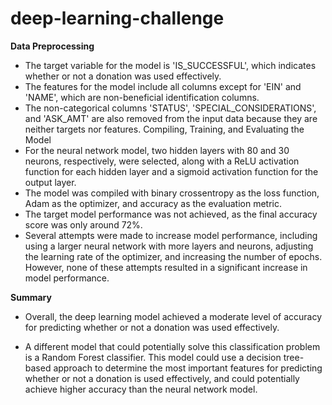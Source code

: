 # deep-learning-challenge
**Data Preprocessing**
* The target variable for the model is 'IS_SUCCESSFUL', which indicates whether or not a donation was used effectively.
* The features for the model include all columns except for 'EIN' and 'NAME', which are non-beneficial identification columns.
* The non-categorical columns 'STATUS', 'SPECIAL_CONSIDERATIONS', and 'ASK_AMT' are also removed from the input data because they are neither targets nor features.
Compiling, Training, and Evaluating the Model
* For the neural network model, two hidden layers with 80 and 30 neurons, respectively, were selected, along with a ReLU activation function for each hidden layer and a sigmoid activation function for the output layer.
* The model was compiled with binary crossentropy as the loss function, Adam as the optimizer, and accuracy as the evaluation metric.
* The target model performance was not achieved, as the final accuracy score was only around 72%.
* Several attempts were made to increase model performance, including using a larger neural network with more layers and neurons, adjusting the learning rate of the optimizer, and increasing the number of epochs. However, none of these attempts resulted in a significant increase in model performance.

**Summary**
* Overall, the deep learning model achieved a moderate level of accuracy for predicting whether or not a donation was used effectively.


* A different model that could potentially solve this classification problem is a Random Forest classifier. This model could use a decision tree-based approach to determine the most important features for predicting whether or not a donation is used effectively, and could potentially achieve higher accuracy than the neural network model.
